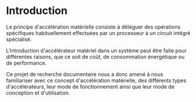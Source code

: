 # Introduction

Le principe d'accélération matérielle consiste à déléguer des opérations spécifiques habituellement effectuées par un processeur à un circuit intégré spécialisé.

L'introduction d'accélérateur matériel dans un système peut être faite pour différentes raisons, que ce soit de coût, de consommation énergétique ou de performance.

Ce projet de recherche documentaire nous a donc amené à nous familiariser avec ce concept d'accélération matérielle, des différents types d'accélérateurs, leur mode de fonctionnement ainsi que leur mode de conception et d'utilisation.
